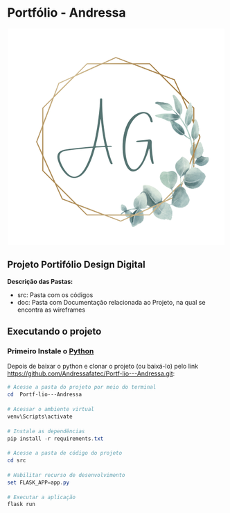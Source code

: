 # Portfólio - Andressa

<div align="center">
      
![](/src/static/IMGS/LOGO.png)
      
</div>

## Projeto Portifólio Design Digital 

**Descrição das Pastas:**
* src: Pasta com os códigos
* doc: Pasta com Documentação relacionada ao Projeto, na qual se encontra as wireframes


## Executando o projeto

### Primeiro Instale o [Python](https://www.python.org/downloads/)

Depois de baixar o python e clonar o projeto (ou baixá-lo) pelo link https://github.com/Andressafatec/Portf-lio---Andressa.git:

``` powershell
# Acesse a pasta do projeto por meio do terminal
cd  Portf-lio---Andressa

# Acessar o ambiente virtual 
venv\Scripts\activate

# Instale as dependências
pip install -r requirements.txt

# Acesse a pasta de código do projeto
cd src
      
# Habilitar recurso de desenvolvimento
set FLASK_APP=app.py

# Executar a aplicação
flask run
